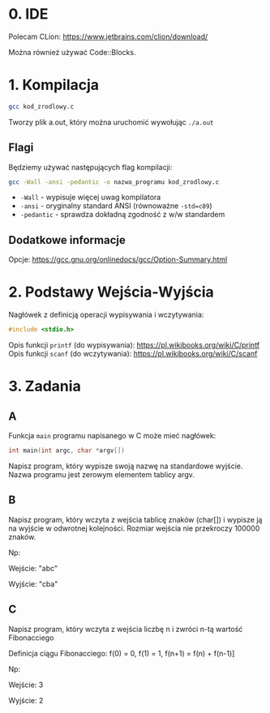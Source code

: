 # 0. IDE

Polecam CLion: https://www.jetbrains.com/clion/download/

Można również używać Code::Blocks.

# 1. Kompilacja
```bash
gcc kod_zrodlowy.c
```

Tworzy plik a.out, który można uruchomić wywołując `./a.out`


## Flagi
Będziemy używać następujących flag kompilacji:
```bash
gcc -Wall -ansi -pedantic -o nazwa_programu kod_zrodlowy.c
```

* `-Wall` - wypisuje więcej uwag kompilatora
* `-ansi` - oryginalny standard ANSI (równoważne `-std=c89`)
* `-pedantic` - sprawdza dokładną zgodność z w/w standardem



## Dodatkowe informacje
Opcje: https://gcc.gnu.org/onlinedocs/gcc/Option-Summary.html

# 2. Podstawy Wejścia-Wyjścia
Nagłówek z definicją operacji wypisywania i wczytywania:
```c
#include <stdio.h>
```

Opis funkcji `printf` (do wypisywania): https://pl.wikibooks.org/wiki/C/printf
Opis funkcji `scanf` (do wczytywania): https://pl.wikibooks.org/wiki/C/scanf

# 3. Zadania
## A
Funkcja `main` programu napisanego w C może mieć nagłówek:
```c
int main(int argc, char *argv[])
```
Napisz program, który wypisze swoją nazwę na standardowe wyjście.
Nazwa programu jest zerowym elementem tablicy argv.


## B
Napisz program, który wczyta z wejścia tablicę znaków (char[]) i wypisze ją na wyjście w
odwrotnej kolejności.
Rozmiar wejścia nie przekroczy 100000 znaków.

Np:

Wejście:
"abc"

Wyjście:
"cba"

## C
Napisz program, który wczyta z wejścia liczbę n i zwróci n-tą wartość Fibonacciego

Definicja ciągu Fibonacciego:
f(0) = 0, f(1) = 1, f(n+1) = f(n) + f(n-1)]

Np:

Wejście:
3

Wyjście:
2
